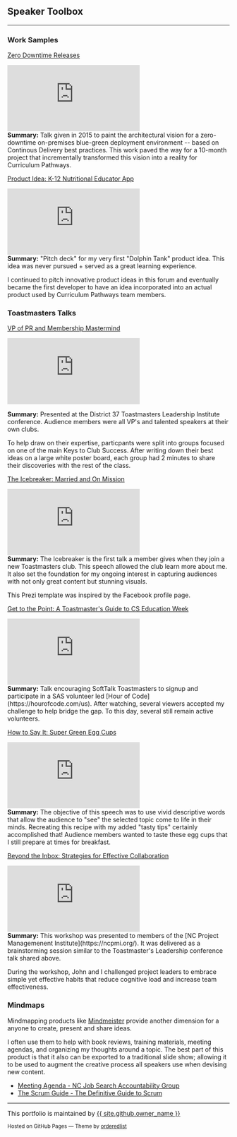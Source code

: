## Speaker Toolbox
---
### Work Samples

[Zero Downtime Releases](https://prezi.com/view/gZxZLNHcEPn5X673gAOK)
<div class="resp-container">
    <iframe class="resp-iframe" src="https://prezi.com/view/gZxZLNHcEPn5X673gAOK/embed/" frameborder="0" webkitallowfullscreen="" mozallowfullscreen="" allowfullscreen="" allow="autoplay; fullscreen"></iframe>
</div>    
<b>Summary:</b> Talk given in 2015 to paint the architectural vision for a zero-downtime on-premises blue-green deployment environment -- based on Continous Delivery best practices.  This work paved the way for a 10-month project that incrementally transformed this vision into a reality for Curriculum Pathways.

[Product Idea: K-12 Nutritional Educator App](https://prezi.com/view/wJoe93i6YYT8nvfwzDdC)
<div class="resp-container">
    <iframe class="resp-iframe" src="https://prezi.com/view/wJoe93i6YYT8nvfwzDdC/embed/" frameborder="0" webkitallowfullscreen="" mozallowfullscreen="" allowfullscreen="" allow="autoplay; fullscreen"></iframe>
</div>    
<b>Summary:</b> "Pitch deck" for my very first "Dolphin Tank" product idea.  This idea was never pursued + served as a great learning experience.  

I continued to pitch innovative product ideas in this forum and eventually became the first developer to have an idea incorporated into an actual product used by Curriculum Pathways team members.

### Toastmasters Talks 

[VP of PR and Membership Mastermind](https://prezi.com/view/VYnm1VGBdwLjTVj5RwM0)
<div class="resp-container">
    <iframe class="resp-iframe" src="https://prezi.com/view/VYnm1VGBdwLjTVj5RwM0/embed" frameborder="0" webkitallowfullscreen="" mozallowfullscreen="" allowfullscreen="" allow="autoplay; fullscreen"></iframe>
</div>    

<b>Summary:</b> Presented at the District 37 Toastmasters Leadership Institute conference.  Audience members were all VP's and talented speakers at their own clubs. 

To help draw on their expertise, particpants were split into groups focused on one of the main Keys to Club Success. After writing down their best ideas on a large white poster board, each group had 2 minutes to share their discoveries with the rest of the class. 

[The Icebreaker: Married and On Mission](https://prezi.com/view/Y3v5PLSmfUrcStZXNj0w/)
<div class="resp-container">
    <iframe class="resp-iframe" src="https://prezi.com/view/Y3v5PLSmfUrcStZXNj0w/embed/" frameborder="0" webkitallowfullscreen="" mozallowfullscreen="" allowfullscreen="" allow="autoplay; fullscreen"></iframe>
</div>    
<b>Summary:</b> The Icebreaker is the first talk a member gives when they join a new Toastmasters club. This speech allowed the club learn more about me. It also set the foundation for my ongoing interest in capturing audiences with not only great content but stunning visuals.

This Prezi template was inspired by the Facebook profile page.

[Get to the Point: A Toastmaster's Guide to CS Education Week](https://prezi.com/view/EmmZDR34hx3wvkWTvTHJ/)
<div class="resp-container">
    <iframe class="resp-iframe" src="https://prezi.com/view/EmmZDR34hx3wvkWTvTHJ/embed/" frameborder="0" webkitallowfullscreen="" mozallowfullscreen="" allowfullscreen="" allow="autoplay; fullscreen"></iframe>
</div>  
<b>Summary:</b> Talk encouraging SoftTalk Toastmasters to signup and participate in a SAS volunteer led [Hour of Code](https://hourofcode.com/us).  After watching, several viewers accepted my challenge to help bridge the gap. To this day, several still remain active volunteers.

[How to Say It: Super Green Egg Cups](https://prezi.com/view/FlFa7QiHCkqoku3xkWUf)
<div class="resp-container">
    <iframe class="resp-iframe" src="https://prezi.com/view/FlFa7QiHCkqoku3xkWUf/embed/" frameborder="0" webkitallowfullscreen="" mozallowfullscreen="" allowfullscreen="" allow="autoplay; fullscreen"></iframe>
</div>  
<b>Summary:</b> The objective of this speech was to use vivid descriptive words that allow the audience to "see" the selected topic come to life in their minds. Recreating this recipe with my added "tasty tips" certainly accomplished that! Audience members wanted to taste these egg cups that I still prepare at times for breakfast.

[Beyond the Inbox: Strategies for Effective Collaboration](https://prezi.com/view/F6KQYjJfTUaPwZLPzcor)
<div class="resp-container">
    <iframe class="resp-iframe" src="https://prezi.com/view/F6KQYjJfTUaPwZLPzcor/embed/" frameborder="0" webkitallowfullscreen="" mozallowfullscreen="" allowfullscreen="" allow="autoplay; fullscreen"></iframe>
</div>  
<b>Summary:</b> This workshop was presented to members of the [NC Project Managemenent Institute](https://ncpmi.org/). It was delivered as a brainstorming session similar to the Toastmaster's Leadership conference talk shared above.  

During the workshop, John and I challenged project leaders to embrace simple yet effective habits that reduce cognitive load and increase team effectiveness.

### Mindmaps
Mindmapping products like [Mindmeister](https://mindmeister.com) provide another dimension for a anyone to create, present and share ideas.  

I often use them to help with book reviews, training materials, meeting agendas, and organizing my thoughts around a topic.  The best part of this product is that it also can be exported to a traditional slide show; allowing it to be used to augment the creative process all speakers use when devising new content.

* [Meeting Agenda - NC Job Search Accountability Group](https://mm.tt/1744929372?t=RvAeFzBOWe)
* [The Scrum Guide - The Definitive Guide to Scrum](https://www.mindmeister.com/1762526660/the-scrum-guide-the-definitive-guide-to-scrum-the-rules-of-the-game)

---
<p>This portfolio is maintained by <a href="{{ site.github.owner_url }}">{{ site.github.owner_name }}</a></p>
<p><small>Hosted on GitHub Pages &mdash; Theme by <a href="https://github.com/orderedlist">orderedlist</a></small></p>
